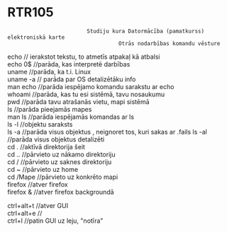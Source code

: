 # RTR105
                             Studiju kura Datormācība (pamatkurss) elektroniskā karte
                                       Otrās nodarbības komandu vēsture
    
   echo // ierakstot tekstu, to atmetīs atpakaļ kā atbalsi  
   echo 0$ //parāda, kas interpretē darbības  
   uname //parāda, ka t.i. Linux  
   uname -a // parāda par OS detalizētāku  info  
   man echo //parāda iespējamo komandu sarakstu ar echo  
   whoami //parāda, kas tu esi sistēmā, tavu nosaukumu  
   pwd //parāda tavu atrašanās vietu, mapi sistēmā  
   ls //parāda pieejamās mapes  
   man ls //parāda iespējamās komandas ar ls  
   ls -l //objektu saraksts  
   ls -a //parāda visus objektus  , neignoret tos, kuri sakas ar .fails
   ls -al //parāda visus objektus detalizēti  
   cd . //aktīvā direktorija šeit  
   cd .. //pārvieto uz nākamo direktoriju  
   cd / //pārvieto uz saknes direktoriju  
   cd ~ //pārvieto uz home   
   cd /Mape //pārvieto uz konkrēto mapi  
   firefox //atver firefox  
   firefox & //atver firefox backgroundā    
   
   ctrl+alt+t //atver GUI  
   ctrl+alt+e //  
   ctrl+l //patin GUI uz leju, "notīra"  
   
   
